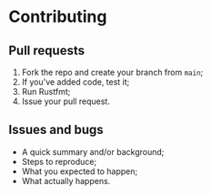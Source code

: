 # Contributing

## Pull requests
 
1. Fork the repo and create your branch from `main`;
2. If you've added code, test it;
3. Run Rustfmt;
4. Issue your pull request.

## Issues and bugs

- A quick summary and/or background;
- Steps to reproduce;
- What you expected to happen;
- What actually happens.
